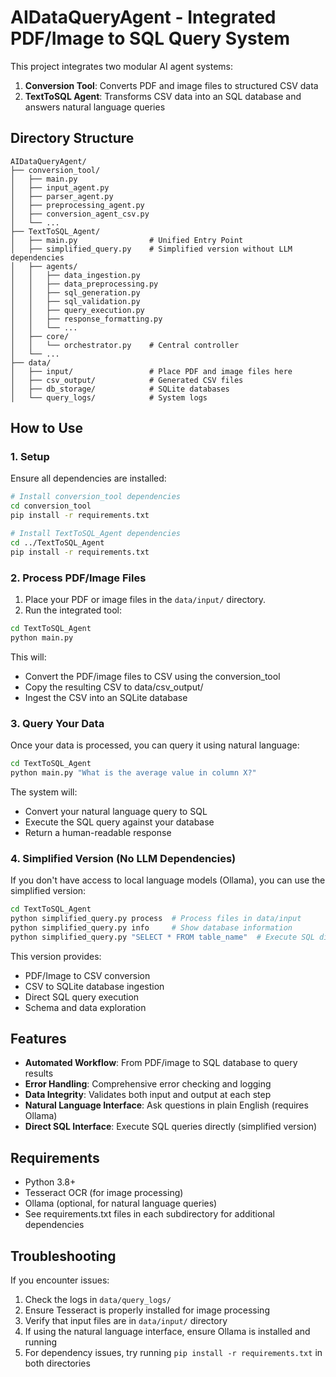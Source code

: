 # AIDataQueryAgent - Integrated PDF/Image to SQL Query System

This project integrates two modular AI agent systems:

1. **Conversion Tool**: Converts PDF and image files to structured CSV data
2. **TextToSQL Agent**: Transforms CSV data into an SQL database and answers natural language queries

## Directory Structure

```
AIDataQueryAgent/
├── conversion_tool/
│   ├── main.py
│   ├── input_agent.py
│   ├── parser_agent.py
│   ├── preprocessing_agent.py
│   ├── conversion_agent_csv.py
│   └── ...
├── TextToSQL_Agent/
│   ├── main.py                # Unified Entry Point
│   ├── simplified_query.py    # Simplified version without LLM dependencies
│   ├── agents/
│   │   ├── data_ingestion.py
│   │   ├── data_preprocessing.py
│   │   ├── sql_generation.py
│   │   ├── sql_validation.py
│   │   ├── query_execution.py
│   │   ├── response_formatting.py
│   │   └── ...
│   ├── core/
│   │   └── orchestrator.py    # Central controller
│   └── ...
├── data/
│   ├── input/                 # Place PDF and image files here
│   ├── csv_output/            # Generated CSV files
│   ├── db_storage/            # SQLite databases
│   └── query_logs/            # System logs
```

## How to Use

### 1. Setup

Ensure all dependencies are installed:

```bash
# Install conversion_tool dependencies
cd conversion_tool
pip install -r requirements.txt

# Install TextToSQL_Agent dependencies
cd ../TextToSQL_Agent
pip install -r requirements.txt
```

### 2. Process PDF/Image Files

1. Place your PDF or image files in the `data/input/` directory.
2. Run the integrated tool:

```bash
cd TextToSQL_Agent
python main.py
```

This will:
- Convert the PDF/image files to CSV using the conversion_tool
- Copy the resulting CSV to data/csv_output/
- Ingest the CSV into an SQLite database

### 3. Query Your Data

Once your data is processed, you can query it using natural language:

```bash
cd TextToSQL_Agent
python main.py "What is the average value in column X?"
```

The system will:
- Convert your natural language query to SQL
- Execute the SQL query against your database
- Return a human-readable response

### 4. Simplified Version (No LLM Dependencies)

If you don't have access to local language models (Ollama), you can use the simplified version:

```bash
cd TextToSQL_Agent
python simplified_query.py process  # Process files in data/input
python simplified_query.py info     # Show database information
python simplified_query.py "SELECT * FROM table_name"  # Execute SQL directly
```

This version provides:
- PDF/Image to CSV conversion
- CSV to SQLite database ingestion
- Direct SQL query execution
- Schema and data exploration

## Features

- **Automated Workflow**: From PDF/image to SQL database to query results
- **Error Handling**: Comprehensive error checking and logging
- **Data Integrity**: Validates both input and output at each step
- **Natural Language Interface**: Ask questions in plain English (requires Ollama)
- **Direct SQL Interface**: Execute SQL queries directly (simplified version)

## Requirements

- Python 3.8+
- Tesseract OCR (for image processing)
- Ollama (optional, for natural language queries)
- See requirements.txt files in each subdirectory for additional dependencies

## Troubleshooting

If you encounter issues:

1. Check the logs in `data/query_logs/`
2. Ensure Tesseract is properly installed for image processing
3. Verify that input files are in `data/input/` directory
4. If using the natural language interface, ensure Ollama is installed and running
5. For dependency issues, try running `pip install -r requirements.txt` in both directories 
